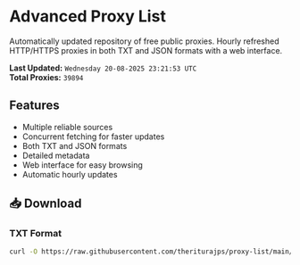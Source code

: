 # Advanced Proxy List

Automatically updated repository of free public proxies. Hourly refreshed HTTP/HTTPS proxies in both TXT and JSON formats with a web interface.

**Last Updated:** `Wednesday 20-08-2025 23:21:53 UTC`  
**Total Proxies:** `39894`

## Features
- Multiple reliable sources
- Concurrent fetching for faster updates
- Both TXT and JSON formats
- Detailed metadata
- Web interface for easy browsing
- Automatic hourly updates

## 📥 Download

### TXT Format
```bash
curl -O https://raw.githubusercontent.com/theriturajps/proxy-list/main/proxies.txt